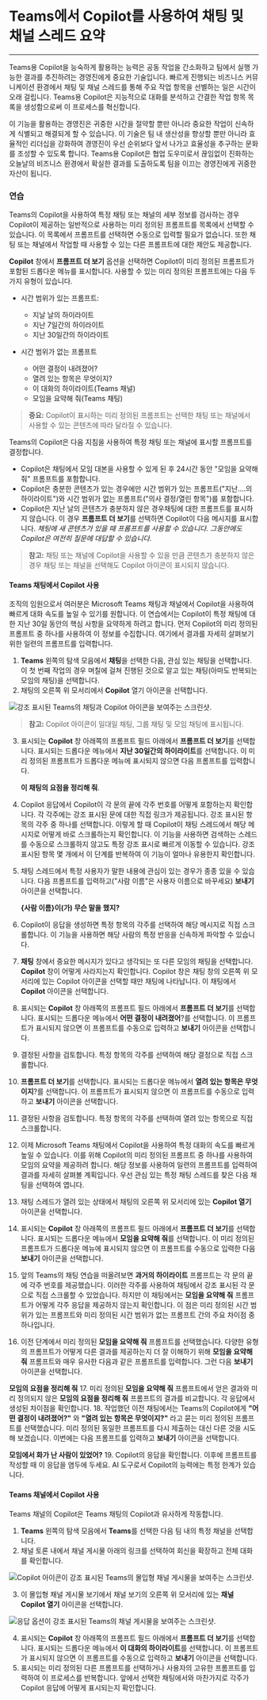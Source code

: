 # Teams에서 Copilot를 사용하여 채팅 및 채널 스레드 요약
---
Teams용 Copilot을 능숙하게 활용하는 능력은 공동 작업을 간소화하고 팀에서 실행 가능한 결과를 추진하려는 경영진에게 중요한 기술입니다. 빠르게 진행되는 비즈니스 커뮤니케이션 환경에서 채팅 및 채널 스레드를 통해 주요 작업 항목을 선별하는 일은 시간이 오래 걸립니다. Teams용 Copilot은 지능적으로 대화를 분석하고 간결한 작업 항목 목록을 생성함으로써 이 프로세스를 혁신합니다.

이 기능을 활용하는 경영진은 귀중한 시간을 절약할 뿐만 아니라 중요한 작업이 신속하게 식별되고 해결되게 할 수 있습니다. 이 기술은 팀 내 생산성을 향상할 뿐만 아니라 효율적인 리더십을 강화하여 경영진이 우선 순위보다 앞서 나가고 효율성을 추구하는 문화를 조성할 수 있도록 합니다. Teams용 Copilot은 협업 도우미로서 끊임없이 진화하는 오늘날의 비즈니스 환경에서 확실한 결과를 도출하도록 팀을 이끄는 경영진에게 귀중한 자산이 됩니다.

### 연습

Teams의 Copilot을 사용하여 특정 채팅 또는 채널의 세부 정보를 검사하는 경우 Copilot이 제공하는 일반적으로 사용하는 미리 정의된 프롬프트를 목록에서 선택할 수 있습니다. 이 목록에서 프롬프트를 선택하면 수동으로 입력할 필요가 없습니다. 또한 채팅 또는 채널에서 작업할 때 사용할 수 있는 다른 프롬프트에 대한 제안도 제공합니다.

**Copilot** 창에서 **프롬프트 더 보기** 옵션을 선택하면 Copilot이 미리 정의된 프롬프트가 포함된 드롭다운 메뉴를 표시합니다. 사용할 수 있는 미리 정의된 프롬프트에는 다음 두 가지 유형이 있습니다.

 -  시간 범위가 있는 프롬프트:
     -  지날 날의 하이라이트
     -  지난 7일간의 하이라이트
     -  지난 30일간의 하이라이트

 -  시간 범위가 없는 프롬프트
     -  어떤 결정이 내려졌어?
     -  열려 있는 항목은 무엇이지?
     -  이 대화의 하이라이트(Teams 채널)
     -  모임을 요약해 줘(Teams 채팅)

> **중요:** Copilot이 표시하는 미리 정의된 프롬프트는 선택한 채팅 또는 채널에서 사용할 수 있는 콘텐츠에 따라 달라질 수 있습니다.

Teams의 Copilot은 다음 지침을 사용하여 특정 채팅 또는 채널에 표시할 프롬프트를 결정합니다.

 -  Copilot은 채팅에서 모임 대본을 사용할 수 있게 된 후 24시간 동안 "모임을 요약해 줘" 프롬프트를 포함합니다.
 -  Copilot은 충분한 콘텐츠가 있는 경우에만 시간 범위가 있는 프롬프트("지난....의 하이라이트")와 시간 범위가 없는 프롬프트("의사 결정/열린 항목")를 포함합니다.
 -  Copilot은 지난 날의 콘텐츠가 충분하지 않은 경우채팅에 대한 프롬프트를 표시하지 않습니다. 이 경우 **프롬프트 더 보기**를 선택하면 Copilot이 다음 메시지를 표시합니다. *채팅에 새 콘텐츠가 있을 때 프롬프트를 사용할 수 있습니다. 그동안에도 Copilot은 여전히 질문에 대답할 수 있습니다.*

> **참고:** 채팅 또는 채널에 Copilot을 사용할 수 있을 만큼 콘텐츠가 충분하지 않은 경우 채팅 또는 채널을 선택해도 Copilot 아이콘이 표시되지 않습니다.

#### Teams 채팅에서 Copilot 사용

조직의 임원으로서 여러분은 Microsoft Teams 채팅과 채널에서 Copilot을 사용하여 빠르게 대화 속도를 높일 수 있기를 원합니다. 이 연습에서는 Copilot이 특정 채팅에 대한 지난 30일 동안의 핵심 사항을 요약하게 하려고 합니다. 먼저 Copilot의 미리 정의된 프롬프트 중 하나를 사용하여 이 정보를 수집합니다. 여기에서 결과를 자세히 살펴보기 위한 일련의 프롬프트를 입력합니다.

1.  **Teams** 왼쪽의 탐색 모음에서 **채팅**을 선택한 다음, 관심 있는 채팅을 선택합니다. 이 첫 번째 작업의 경우 며칠에 걸쳐 진행된 것으로 알고 있는 채팅(아마도 반복되는 모임의 채팅)을 선택합니다.
2.  채팅의 오른쪽 위 모서리에서 **Copilot** 열기 아이콘을 선택합니다.
    
   ![강조 표시된 Teams의 채팅과 Copilot 아이콘을 보여주는 스크린샷.](../media/copilot-teams-icon-da01ab29.png)
    
    
   > **참고:** Copilot 아이콘이 일대일 채팅, 그룹 채팅 및 모임 채팅에 표시됩니다.
3.  표시되는 **Copilot** 창 아래쪽의 프롬프트 필드 아래에서 **프롬프트 더 보기**를 선택합니다. 표시되는 드롭다운 메뉴에서 **지난 30일간의 하이라이트**를 선택합니다. 이 미리 정의된 프롬프트가 드롭다운 메뉴에 표시되지 않으면 다음 프롬프트를 입력합니다.
    
    **이 채팅의 요점을 정리해 줘**.
4.  Copilot 응답에서 Copilot이 각 문의 끝에 각주 번호를 어떻게 포함하는지 확인합니다. 각 각주에는 강조 표시된 문에 대한 직접 링크가 제공됩니다. 강조 표시된 항목의 각주 중 하나를 선택합니다. 이렇게 할 때 Copilot이 채팅 스레드에서 해당 메시지로 어떻게 바로 스크롤하는지 확인합니다. 이 기능을 사용하면 검색하는 스레드를 수동으로 스크롤하지 않고도 특정 강조 표시로 빠르게 이동할 수 있습니다. 강조 표시된 항목 몇 개에서 이 단계를 반복하여 이 기능이 얼마나 유용한지 확인합니다.
5.  채팅 스레드에서 특정 사용자가 말한 내용에 관심이 있는 경우가 종종 있을 수 있습니다. 다음 프롬프트를 입력하고("사람 이름"은 사용자 이름으로 바꾸세요) **보내기** 아이콘을 선택합니다.
    
    **\{사람 이름\}이(가) 무슨 말을 했지?**
6.  Copilot이 응답을 생성하면 특정 항목의 각주를 선택하여 해당 메시지로 직접 스크롤합니다. 이 기능을 사용하면 해당 사람의 특정 반응을 신속하게 파악할 수 있습니다.
7.  **채팅** 창에서 중요한 메시지가 있다고 생각되는 또 다른 모임의 채팅을 선택합니다. **Copilot** 창이 어떻게 사라지는지 확인합니다. Copilot 창은 채팅 창의 오른쪽 위 모서리에 있는 Copilot 아이콘을 선택할 때만 채팅에 나타납니다. 이 채팅에서 **Copilot** 아이콘을 선택합니다.
8.  표시되는 **Copilot** 창 아래쪽의 프롬프트 필드 아래에서 **프롬프트 더 보기**를 선택합니다. 표시되는 드롭다운 메뉴에서 **어떤 결정이 내려졌어**?를 선택합니다. 이 프롬프트가 표시되지 않으면 이 프롬프트를 수동으로 입력하고 **보내기** 아이콘을 선택합니다.
9.  결정된 사항을 검토합니다. 특정 항목의 각주를 선택하여 해당 결정으로 직접 스크롤합니다.
10. **프롬프트 더 보기**를 선택합니다. 표시되는 드롭다운 메뉴에서 **열려 있는 항목은 무엇이지**?를 선택합니다. 이 프롬프트가 표시되지 않으면 이 프롬프트를 수동으로 입력하고 **보내기** 아이콘을 선택합니다.
11. 결정된 사항을 검토합니다. 특정 항목의 각주를 선택하여 열려 있는 항목으로 직접 스크롤합니다.
12. 이제 Microsoft Teams 채팅에서 Copilot을 사용하여 특정 대화의 속도를 빠르게 높일 수 있습니다. 이를 위해 Copilot의 미리 정의된 프롬프트 중 하나를 사용하여 모임의 요약을 제공하려 합니다. 해당 정보를 사용하여 일련의 프롬프트를 입력하여 결과를 자세히 살펴볼 계획입니다. 우선 관심 있는 특정 채팅 스레드를 찾은 다음 채팅을 선택하여 엽니다.
13. 채팅 스레드가 열려 있는 상태에서 채팅의 오른쪽 위 모서리에 있는 **Copilot 열기** 아이콘을 선택합니다.<br>
14. 표시되는 **Copilot** 창 아래쪽의 프롬프트 필드 아래에서 **프롬프트 더 보기**를 선택합니다. 표시되는 드롭다운 메뉴에서 **모임을 요약해 줘**를 선택합니다. 이 미리 정의된 프롬프트가 드롭다운 메뉴에 표시되지 않으면 이 프롬프트를 수동으로 입력한 다음 **보내기** 아이콘을 선택합니다.
15. 앞의 Teams의 채팅 연습을 떠올려보면 **과거의 하이라이트** 프롬프트는 각 문의 끝에 각주 번호를 제공했습니다. 이러한 각주를 사용하여 채팅에서 강조 표시된 각 문으로 직접 스크롤할 수 있었습니다. 하지만 이 채팅에서는 **모임을 요약해 줘** 프롬프트가 어떻게 각주 응답을 제공하지 않는지 확인합니다. 이 점은 미리 정의된 시간 범위가 있는 프롬프트와 미리 정의된 시간 범위가 없는 프롬프트 간의 주요 차이점 중 하나입니다.
16. 이전 단계에서 미리 정의된 **모임을 요약해 줘** 프롬프트를 선택했습니다. 다양한 유형의 프롬프트가 어떻게 다른 결과를 제공하는지 더 잘 이해하기 위해 **모임을 요약해 줘** 프롬프트와 매우 유사한 다음과 같은 프롬프트를 입력합니다. 그런 다음 **보내기** 아이콘을 선택합니다.
    
**모임의 요점을 정리해 줘**
17. 미리 정의된 **모임을 요약해 줘** 프롬프트에서 얻은 결과와 미리 정의되지 않은 **모임의 요점을 정리해 줘** 프롬프트의 결과를 비교합니다. 각 응답에서 생성된 차이점을 확인합니다.
18. 작업했던 이전 채팅에서는 Teams의 Copilot에게 **"어떤 결정이 내려졌어?"** 와 **"열려 있는 항목은 무엇이지?"** 라고 묻는 미리 정의된 프롬프트를 선택했습니다. 미리 정의된 동일한 프롬프트를 다시 제출하는 대신 다른 것을 시도해 보겠습니다. 이번에는 다음 프롬프트를 입력하고 **보내기** 아이콘을 선택합니다.
    
**모임에서 화가 난 사람이 있었어?**
19. Copilot의 응답을 확인합니다. 이후에 프롬프트를 작성할 때 이 응답을 염두에 두세요. AI 도구로서 Copilot의 능력에는 특정 한계가 있습니다.

#### Teams 채널에서 Copilot 사용

Teams 채널의 Copilot은 Teams 채팅의 Copilot과 유사하게 작동합니다.

1.  **Teams** 왼쪽의 탐색 모음에서 **Teams**를 선택한 다음 팀 내의 특정 채널을 선택합니다.
2.  채널 토론 내에서 채널 게시물 아래의 링크를 선택하여 회신을 확장하고 전체 대화를 확인합니다.
    
   ![Copilot 아이콘이 강조 표시된 Teams의 몰입형 채널 게시물을 보여주는 스크린샷.](../media/copilot-teams-replies-4974c937.png)
    
3.  이 몰입형 채널 게시물 보기에서 채널 보기의 오른쪽 위 모서리에 있는 **채널 Copilot 열기** 아이콘을 선택합니다.
    
   ![응답 옵션이 강조 표시된 Teams의 채널 게시물을 보여주는 스크린샷.](../media/copilot-teams-icon-replies-c03368a6.png)
    
4.  표시되는 **Copilot** 창 아래쪽의 프롬프트 필드 아래에서 **프롬프트 더 보기**를 선택합니다. 표시되는 드롭다운 메뉴에서 **이 대화의 하이라이트**를 선택합니다. 이 프롬프트가 표시되지 않으면 이 프롬프트를 수동으로 입력하고 **보내기** 아이콘을 선택합니다.
5.  표시되는 미리 정의된 다른 프롬프트를 선택하거나 사용자의 고유한 프롬프트를 입력하여 이 프로세스를 반복합니다. 앞에서 선택한 채팅에서와 마찬가지로 각주가 Copilot 응답에 어떻게 표시되는지 확인합니다.
